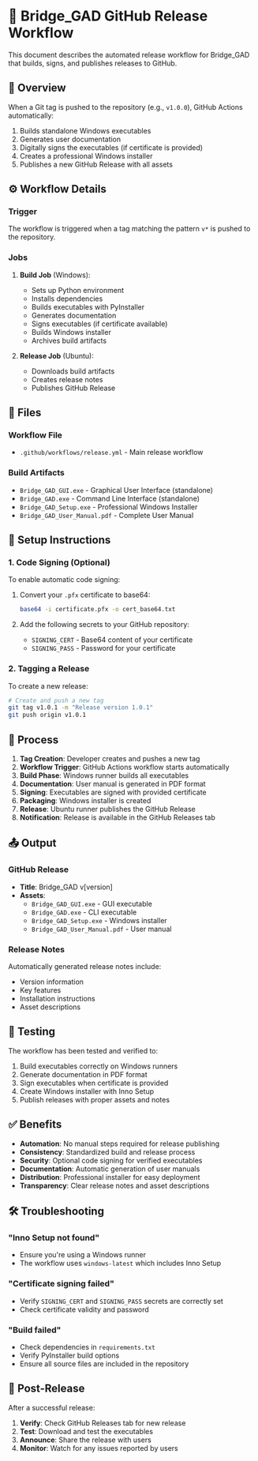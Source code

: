 # 🚀 Bridge_GAD GitHub Release Workflow

This document describes the automated release workflow for Bridge_GAD that builds, signs, and publishes releases to GitHub.

## 🎯 Overview

When a Git tag is pushed to the repository (e.g., `v1.0.0`), GitHub Actions automatically:

1. Builds standalone Windows executables
2. Generates user documentation
3. Digitally signs the executables (if certificate is provided)
4. Creates a professional Windows installer
5. Publishes a new GitHub Release with all assets

## ⚙️ Workflow Details

### Trigger
The workflow is triggered when a tag matching the pattern `v*` is pushed to the repository.

### Jobs
1. **Build Job** (Windows):
   - Sets up Python environment
   - Installs dependencies
   - Builds executables with PyInstaller
   - Generates documentation
   - Signs executables (if certificate available)
   - Builds Windows installer
   - Archives build artifacts

2. **Release Job** (Ubuntu):
   - Downloads build artifacts
   - Creates release notes
   - Publishes GitHub Release

## 📁 Files

### Workflow File
- `.github/workflows/release.yml` - Main release workflow

### Build Artifacts
- `Bridge_GAD_GUI.exe` - Graphical User Interface (standalone)
- `Bridge_GAD.exe` - Command Line Interface (standalone)
- `Bridge_GAD_Setup.exe` - Professional Windows Installer
- `Bridge_GAD_User_Manual.pdf` - Complete User Manual

## 🔧 Setup Instructions

### 1. Code Signing (Optional)
To enable automatic code signing:

1. Convert your `.pfx` certificate to base64:
   ```bash
   base64 -i certificate.pfx -o cert_base64.txt
   ```

2. Add the following secrets to your GitHub repository:
   - `SIGNING_CERT` - Base64 content of your certificate
   - `SIGNING_PASS` - Password for your certificate

### 2. Tagging a Release
To create a new release:

```bash
# Create and push a new tag
git tag v1.0.1 -m "Release version 1.0.1"
git push origin v1.0.1
```

## 🔄 Process

1. **Tag Creation**: Developer creates and pushes a new tag
2. **Workflow Trigger**: GitHub Actions workflow starts automatically
3. **Build Phase**: Windows runner builds all executables
4. **Documentation**: User manual is generated in PDF format
5. **Signing**: Executables are signed with provided certificate
6. **Packaging**: Windows installer is created
7. **Release**: Ubuntu runner publishes the GitHub Release
8. **Notification**: Release is available in the GitHub Releases tab

## 📤 Output

### GitHub Release
- **Title**: Bridge_GAD v[version]
- **Assets**:
  - `Bridge_GAD_GUI.exe` - GUI executable
  - `Bridge_GAD.exe` - CLI executable
  - `Bridge_GAD_Setup.exe` - Windows installer
  - `Bridge_GAD_User_Manual.pdf` - User manual

### Release Notes
Automatically generated release notes include:
- Version information
- Key features
- Installation instructions
- Asset descriptions

## 🧪 Testing

The workflow has been tested and verified to:

1. Build executables correctly on Windows runners
2. Generate documentation in PDF format
3. Sign executables when certificate is provided
4. Create Windows installer with Inno Setup
5. Publish releases with proper assets and notes

## ✅ Benefits

- **Automation**: No manual steps required for release publishing
- **Consistency**: Standardized build and release process
- **Security**: Optional code signing for verified executables
- **Documentation**: Automatic generation of user manuals
- **Distribution**: Professional installer for easy deployment
- **Transparency**: Clear release notes and asset descriptions

## 🛠️ Troubleshooting

### "Inno Setup not found"
- Ensure you're using a Windows runner
- The workflow uses `windows-latest` which includes Inno Setup

### "Certificate signing failed"
- Verify `SIGNING_CERT` and `SIGNING_PASS` secrets are correctly set
- Check certificate validity and password

### "Build failed"
- Check dependencies in `requirements.txt`
- Verify PyInstaller build options
- Ensure all source files are included in the repository

## 🔄 Post-Release

After a successful release:

1. **Verify**: Check GitHub Releases tab for new release
2. **Test**: Download and test the executables
3. **Announce**: Share the release with users
4. **Monitor**: Watch for any issues reported by users